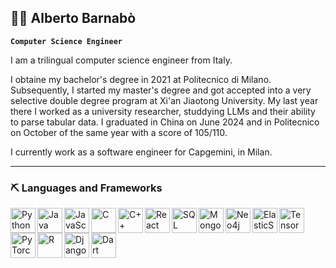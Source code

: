 ## 🧑‍💻 Alberto Barnabò

**`Computer Science Engineer`**

I am a trilingual computer science engineer from Italy. 

I obtaine my bachelor's degree in 2021 at Politecnico di Milano. Subsequently, I started my master's degree and got accepted into a very selective double degree program at Xi'an Jiaotong University. My last year there I worked as a university researcher, studdying LLMs and their ability to parse tabular data.
I graduated in China on June 2024 and in Politecnico on October of the same year with a score of 105/110.

I currently work as a software engineer for Capgemini, in Milan.

---

### ⛏️ Languages and Frameworks

<img align="left" alt="Python" width="40px" style="pading-right:10px" src="https://cdn.jsdelivr.net/gh/devicons/devicon@latest/icons/python/python-original-wordmark.svg" />
<img align="left" alt="Java" width="40px" style="pading-right:10px" src="https://cdn.jsdelivr.net/gh/devicons/devicon@latest/icons/java/java-original-wordmark.svg" />
<img align="left" alt="JavaScript" width="40px" style="pading-right:10px" src="https://cdn.jsdelivr.net/gh/devicons/devicon@latest/icons/javascript/javascript-original.svg" />
<img align="left" alt="C" width="40px" style="pading-right:10px" src="https://cdn.jsdelivr.net/gh/devicons/devicon@latest/icons/c/c-original.svg" />
<img align="left" alt="C++" width="40px" style="pading-right:10px" src="https://cdn.jsdelivr.net/gh/devicons/devicon@latest/icons/cplusplus/cplusplus-original.svg" />
<img align="left" alt="React" width="40px" style="pading-right:10px" src="https://cdn.jsdelivr.net/gh/devicons/devicon@latest/icons/react/react-original-wordmark.svg" />

<img align="left" alt="SQL" width="40px" style="pading-right:10px" src="https://cdn.jsdelivr.net/gh/devicons/devicon@latest/icons/mysql/mysql-original-wordmark.svg" />
<img align="left" alt="Mongo" width="40px" style="pading-right:10px" src="https://cdn.jsdelivr.net/gh/devicons/devicon@latest/icons/mongodb/mongodb-original-wordmark.svg" />
<img align="left" alt="Neo4j" width="40px" style="pading-right:10px" src="https://cdn.jsdelivr.net/gh/devicons/devicon@latest/icons/neo4j/neo4j-original.svg" />
<img align="left" alt="ElasticSearch" width="40px" style="pading-right:10px" src="https://cdn.jsdelivr.net/gh/devicons/devicon@latest/icons/elasticsearch/elasticsearch-original.svg" />


<img align="left" alt="TensorFlow" width="40px" style="pading-right:10px" src="https://cdn.jsdelivr.net/gh/devicons/devicon@latest/icons/tensorflow/tensorflow-original.svg" />
<img align="left" alt="PyTorch" width="40px" style="pading-right:10px" src="https://cdn.jsdelivr.net/gh/devicons/devicon@latest/icons/pytorch/pytorch-original.svg" />

<img align="left" alt="R" width="40px" style="pading-right:10px" src="https://cdn.jsdelivr.net/gh/devicons/devicon@latest/icons/rstudio/rstudio-original.svg" />
<img align="left" alt="Django" width="40px" style="pading-right:10px" src="https://cdn.jsdelivr.net/gh/devicons/devicon@latest/icons/django/django-plain-wordmark.svg" />
<img align="left" alt="Dart" width="40px" style="pading-right:10px" src="https://cdn.jsdelivr.net/gh/devicons/devicon@latest/icons/dart/dart-original.svg" />




          
          
          
          
<!--
**albertobarnabo/albertobarnabo** is a ✨ _special_ ✨ repository because its `README.md` (this file) appears on your GitHub profile.

Here are some ideas to get you started:

- 🔭 I’m currently working on ...
- 🌱 I’m currently learning ..
- 👯 I’m looking to collaborate on ...
- 🤔 I’m looking for help with ...
- 💬 Ask me about ...
- 📫 How to reach me: ...
- 😄 Pronouns: ...
- ⚡ Fun fact: ...
-->
